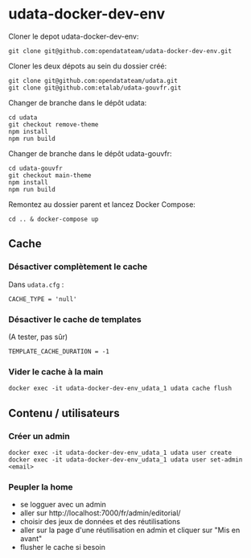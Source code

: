 # udata-docker-dev-env

Cloner le depot udata-docker-dev-env:

`git clone git@github.com:opendatateam/udata-docker-dev-env.git`

Cloner les deux dépots au sein du dossier créé:

```
git clone git@github.com:opendatateam/udata.git
git clone git@github.com:etalab/udata-gouvfr.git
```

Changer de branche dans le dépôt udata:

```
cd udata
git checkout remove-theme
npm install
npm run build
```

Changer de branche dans le dépôt udata-gouvfr:

```
cd udata-gouvfr
git checkout main-theme
npm install
npm run build
```

Remontez au dossier parent et lancez Docker Compose:

`cd .. & docker-compose up`

## Cache

### Désactiver complètement le cache

Dans `udata.cfg` :

```
CACHE_TYPE = 'null'
```

### Désactiver le cache de templates

(A tester, pas sûr)

```
TEMPLATE_CACHE_DURATION = -1
```

### Vider le cache à la main

```
docker exec -it udata-docker-dev-env_udata_1 udata cache flush
```

## Contenu / utilisateurs

### Créer un admin

```
docker exec -it udata-docker-dev-env_udata_1 udata user create
docker exec -it udata-docker-dev-env_udata_1 udata user set-admin <email>
```

### Peupler la home

- se logguer avec un admin
- aller sur http://localhost:7000/fr/admin/editorial/
- choisir des jeux de données et des réutilisations
- aller sur la page d'une réutilisation en admin et cliquer sur "Mis en avant"
- flusher le cache si besoin
